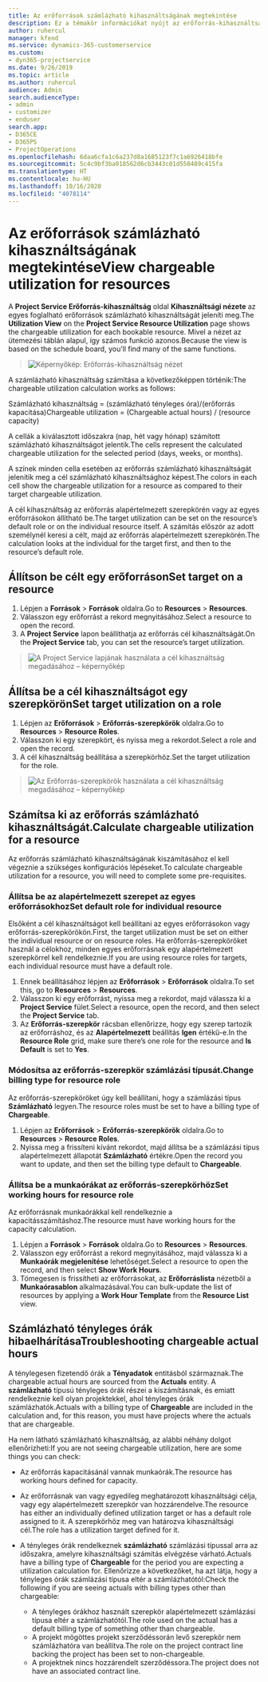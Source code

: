 ```yaml
---
title: Az erőforrások számlázható kihasználtságának megtekintése
description: Ez a témakör információkat nyújt az erőforrás-kihasználtsági nézetről.
author: ruhercul
manager: kfend
ms.service: dynamics-365-customerservice
ms.custom:
- dyn365-projectservice
ms.date: 9/26/2019
ms.topic: article
ms.author: ruhercul
audience: Admin
search.audienceType:
- admin
- customizer
- enduser
search.app:
- D365CE
- D365PS
- ProjectOperations
ms.openlocfilehash: 6daa6cfa1c6a237d8a1685123f7c1a6926418bfe
ms.sourcegitcommit: 5c4c9bf3ba018562d6cb3443c01d550489c415fa
ms.translationtype: HT
ms.contentlocale: hu-HU
ms.lasthandoff: 10/16/2020
ms.locfileid: "4078114"
---
```

# <a name="view-chargeable-utilization-for-resources"></a><span data-ttu-id="5d259-103">Az erőforrások számlázható kihasználtságának megtekintése</span><span class="sxs-lookup"><span data-stu-id="5d259-103">View chargeable utilization for resources</span></span>
 
<span data-ttu-id="5d259-104">A **Project Service Erőforrás-kihasználtság** oldal **Kihasználtsági nézete** az egyes foglalható erőforrások számlázható kihasználtságát jeleníti meg.</span><span class="sxs-lookup"><span data-stu-id="5d259-104">The **Utilization View** on the **Project Service Resource Utilization** page shows the chargeable utilization for each bookable resource.</span></span> <span data-ttu-id="5d259-105">Mivel a nézet az ütemezési táblán alapul, így számos funkció azonos.</span><span class="sxs-lookup"><span data-stu-id="5d259-105">Because the view is based on the schedule board, you’ll find many of the same functions.</span></span>

> ![Képernyőkép: Erőforrás-kihasználtság nézet](media/FAQ-utilization-1.png)
 

<span data-ttu-id="5d259-107">A számlázható kihasználtság számítása a következőképpen történik:</span><span class="sxs-lookup"><span data-stu-id="5d259-107">The chargeable utilization calculation works as follows:</span></span>

   <span data-ttu-id="5d259-108">Számlázható kihasználtság = (számlázható tényleges óra)/(erőforrás kapacitása)</span><span class="sxs-lookup"><span data-stu-id="5d259-108">Chargeable utilization = (Chargeable actual hours) / (resource capacity)</span></span>

<span data-ttu-id="5d259-109">A cellák a kiválasztott időszakra (nap, hét vagy hónap) számított számlázható kihasználtságot jelentik.</span><span class="sxs-lookup"><span data-stu-id="5d259-109">The cells represent the calculated chargeable utilization for the selected period (days, weeks, or months).</span></span>

<span data-ttu-id="5d259-110">A színek minden cella esetében az erőforrás számlázható kihasználtságát jelenítik meg a cél számlázható kihasználtsághoz képest.</span><span class="sxs-lookup"><span data-stu-id="5d259-110">The colors in each cell show the chargeable utilization for a resource as compared to their target chargeable utilization.</span></span> 

<span data-ttu-id="5d259-111">A cél kihasználtság az erőforrás alapértelmezett szerepkörén vagy az egyes erőforrásokon állítható be.</span><span class="sxs-lookup"><span data-stu-id="5d259-111">The target utilization can be set on the resource’s default role or on the individual resource itself.</span></span> <span data-ttu-id="5d259-112">A számítás először az adott személynél keresi a célt, majd az erőforrás alapértelmezett szerepkörén.</span><span class="sxs-lookup"><span data-stu-id="5d259-112">The calculation looks at the individual for the target first, and then to the resource’s default role.</span></span>

## <a name="set-target-on-a-resource"></a><span data-ttu-id="5d259-113">Állítson be célt egy erőforráson</span><span class="sxs-lookup"><span data-stu-id="5d259-113">Set target on a resource</span></span>

1. <span data-ttu-id="5d259-114">Lépjen a **Források** \> **Források** oldalra.</span><span class="sxs-lookup"><span data-stu-id="5d259-114">Go to **Resources** \> **Resources**.</span></span> 
2. <span data-ttu-id="5d259-115">Válasszon egy erőforrást a rekord megnyitásához.</span><span class="sxs-lookup"><span data-stu-id="5d259-115">Select a resource to open the record.</span></span> 
3. <span data-ttu-id="5d259-116">A **Project Service** lapon beállíthatja az erőforrás cél kihasználtságát.</span><span class="sxs-lookup"><span data-stu-id="5d259-116">On the **Project Service** tab, you can set the resource’s target utilization.</span></span>

> ![A Project Service lapjának használata a cél kihasználtság megadásához – képernyőkép](media/FAQ-utilization-2.png)
 
## <a name="set-target-utilization-on-a-role"></a><span data-ttu-id="5d259-118">Állítsa be a cél kihasználtságot egy szerepkörön</span><span class="sxs-lookup"><span data-stu-id="5d259-118">Set target utilization on a role</span></span>

1. <span data-ttu-id="5d259-119">Lépjen az **Erőforrások** \> **Erőforrás-szerepkörök** oldalra.</span><span class="sxs-lookup"><span data-stu-id="5d259-119">Go to **Resources** \> **Resource Roles**.</span></span> 
2. <span data-ttu-id="5d259-120">Válasszon ki egy szerepkört, és nyissa meg a rekordot.</span><span class="sxs-lookup"><span data-stu-id="5d259-120">Select a role and open the record.</span></span> 
3. <span data-ttu-id="5d259-121">A cél kihasználtság beállítása a szerepkörhöz.</span><span class="sxs-lookup"><span data-stu-id="5d259-121">Set the target utilization for the role.</span></span>

> ![Az Erőforrás-szerepkörök használata a cél kihasználtság megadásához – képernyőkép](media/FAQ-utilization-3.png)
 
## <a name="calculate-chargeable-utilization-for-a-resource"></a><span data-ttu-id="5d259-123">Számítsa ki az erőforrás számlázható kihasználtságát.</span><span class="sxs-lookup"><span data-stu-id="5d259-123">Calculate chargeable utilization for a resource</span></span>

<span data-ttu-id="5d259-124">Az erőforrás számlázható kihasználtságának kiszámításához el kell végeznie a szükséges konfigurációs lépéseket.</span><span class="sxs-lookup"><span data-stu-id="5d259-124">To calculate chargeable utilization for a resource, you will need to complete some pre-requisites.</span></span> 

### <a name="set-default-role-for-individual-resource"></a><span data-ttu-id="5d259-125">Állítsa be az alapértelmezett szerepet az egyes erőforrásokhoz</span><span class="sxs-lookup"><span data-stu-id="5d259-125">Set default role for individual resource</span></span>

<span data-ttu-id="5d259-126">Elsőként a cél kihasználtságot kell beállítani az egyes erőforrásokon vagy erőforrás-szerepkörökön.</span><span class="sxs-lookup"><span data-stu-id="5d259-126">First, the target utilization must be set on either the individual resource or on resource roles.</span></span> <span data-ttu-id="5d259-127">Ha erőforrás-szerepköröket használ a célokhoz, minden egyes erőforrásnak egy alapértelmezett szerepkörrel kell rendelkeznie.</span><span class="sxs-lookup"><span data-stu-id="5d259-127">If you are using resource roles for targets, each individual resource must have a default role.</span></span> 

1. <span data-ttu-id="5d259-128">Ennek beállításához lépjen az **Erőforrások** \> **Erőforrások** oldalra.</span><span class="sxs-lookup"><span data-stu-id="5d259-128">To set this, go to **Resources** \> **Resources**.</span></span> 
2. <span data-ttu-id="5d259-129">Válasszon ki egy erőforrást, nyissa meg a rekordot, majd válassza ki a **Project Service** fület.</span><span class="sxs-lookup"><span data-stu-id="5d259-129">Select a resource, open the record, and then select the **Project Service** tab.</span></span> 
3. <span data-ttu-id="5d259-130">Az **Erőforrás-szerepkör** rácsban ellenőrizze, hogy egy szerep tartozik az erőforráshoz, és az **Alapértelmezett** beállítás **Igen** értékű-e.</span><span class="sxs-lookup"><span data-stu-id="5d259-130">In the **Resource Role** grid, make sure there’s one role for the resource and **Is Default** is set to **Yes**.</span></span>
 
### <a name="change-billing-type-for-resource-role"></a><span data-ttu-id="5d259-131">Módosítsa az erőforrás-szerepkör számlázási típusát.</span><span class="sxs-lookup"><span data-stu-id="5d259-131">Change billing type for resource role</span></span>

<span data-ttu-id="5d259-132">Az erőforrás-szerepköröket úgy kell beállítani, hogy a számlázási típus **Számlázható** legyen.</span><span class="sxs-lookup"><span data-stu-id="5d259-132">The resource roles must be set to have a billing type of **Chargeable**.</span></span> 

1. <span data-ttu-id="5d259-133">Lépjen az **Erőforrások** \> **Erőforrás-szerepkörök** oldalra.</span><span class="sxs-lookup"><span data-stu-id="5d259-133">Go to **Resources** \> **Resource Roles**.</span></span> 
2. <span data-ttu-id="5d259-134">Nyissa meg a frissíteni kívánt rekordot, majd állítsa be a számlázási típus alapértelmezett állapotát **Számlázható** értékre.</span><span class="sxs-lookup"><span data-stu-id="5d259-134">Open the record you want to update, and then set the billing type default to **Chargeable**.</span></span>

### <a name="set-working-hours-for-resource-role"></a><span data-ttu-id="5d259-135">Állítsa be a munkaórákat az erőforrás-szerepkörhöz</span><span class="sxs-lookup"><span data-stu-id="5d259-135">Set working hours for resource role</span></span>
 
<span data-ttu-id="5d259-136">Az erőforrásnak munkaórákkal kell rendelkeznie a kapacitásszámításhoz.</span><span class="sxs-lookup"><span data-stu-id="5d259-136">The resource must have working hours for the capacity calculation.</span></span> 

1. <span data-ttu-id="5d259-137">Lépjen a **Források** \> **Források** oldalra.</span><span class="sxs-lookup"><span data-stu-id="5d259-137">Go to **Resources** \> **Resources**.</span></span> 
2. <span data-ttu-id="5d259-138">Válasszon egy erőforrást a rekord megnyitásához, majd válassza ki a **Munkaórák megjelenítése** lehetőséget.</span><span class="sxs-lookup"><span data-stu-id="5d259-138">Select a resource to open the record, and then select **Show Work Hours**.</span></span> 
3. <span data-ttu-id="5d259-139">Tömegesen is frissítheti az erőforrásokat, az **Erőforráslista** nézetből a **Munkaórasablon** alkalmazásával.</span><span class="sxs-lookup"><span data-stu-id="5d259-139">You can bulk-update the list of resources by applying a **Work Hour Template** from the **Resource List** view.</span></span>

## <a name="troubleshooting-chargeable-actual-hours"></a><span data-ttu-id="5d259-140">Számlázható tényleges órák hibaelhárítása</span><span class="sxs-lookup"><span data-stu-id="5d259-140">Troubleshooting chargeable actual hours</span></span>

<span data-ttu-id="5d259-141">A ténylegesen fizetendő órák a **Tényadatok** entitásból származnak.</span><span class="sxs-lookup"><span data-stu-id="5d259-141">The chargeable actual hours are sourced from the **Actuals** entity.</span></span> <span data-ttu-id="5d259-142">A **számlázható** típusú tényleges órák részei a kiszámításnak, és emiatt rendelkeznie kell olyan projektekkel, ahol tényleges órák számlázhatók.</span><span class="sxs-lookup"><span data-stu-id="5d259-142">Actuals with a billing type of **Chargeable** are included in the calculation and, for this reason, you must have projects where the actuals that are chargeable.</span></span>

<span data-ttu-id="5d259-143">Ha nem látható számlázható kihasználtság, az alábbi néhány dolgot ellenőrizheti:</span><span class="sxs-lookup"><span data-stu-id="5d259-143">If you are not seeing chargeable utilization, here are some things you can check:</span></span>

- <span data-ttu-id="5d259-144">Az erőforrás kapacitásánál vannak munkaórák.</span><span class="sxs-lookup"><span data-stu-id="5d259-144">The resource has working hours defined for capacity.</span></span>
- <span data-ttu-id="5d259-145">Az erőforrásnak van vagy egyedileg meghatározott kihasználtsági célja, vagy egy alapértelmezett szerepkör van hozzárendelve.</span><span class="sxs-lookup"><span data-stu-id="5d259-145">The resource has either an individually defined utilization target or has a default role assigned to it.</span></span> <span data-ttu-id="5d259-146">A szerepkörhöz meg van határozva kihasználtsági cél.</span><span class="sxs-lookup"><span data-stu-id="5d259-146">The role has a utilization target defined for it.</span></span>
- <span data-ttu-id="5d259-147">A tényleges órák rendelkeznek **számlázható** számlázási típussal arra az időszakra, amelyre kihasználtsági számítás elvégzése várható.</span><span class="sxs-lookup"><span data-stu-id="5d259-147">Actuals have a billing type of **Chargeable** for the period you are expecting a utilization calculation for.</span></span> <span data-ttu-id="5d259-148">Ellenőrizze a következőket, ha azt látja, hogy a tényleges órák számlázási típusa eltér a számlázhatótól:</span><span class="sxs-lookup"><span data-stu-id="5d259-148">Check the following if you are seeing actuals with billing types other than chargeable:</span></span>

  - <span data-ttu-id="5d259-149">A tényleges órákhoz használt szerepkör alapértelmezett számlázási típusa eltér a számlázhatótól.</span><span class="sxs-lookup"><span data-stu-id="5d259-149">The role used on the actual has a default billing type of something other than chargeable.</span></span>
  - <span data-ttu-id="5d259-150">A projekt mögöttes projekt szerződéssorán levő szerepkör nem számlázhatóra van beállítva.</span><span class="sxs-lookup"><span data-stu-id="5d259-150">The role on the project contract line backing the project has been set to non-chargeable.</span></span>
  - <span data-ttu-id="5d259-151">A projektnek nincs hozzárendelt szerződéssora.</span><span class="sxs-lookup"><span data-stu-id="5d259-151">The project does not have an associated contract line.</span></span>

